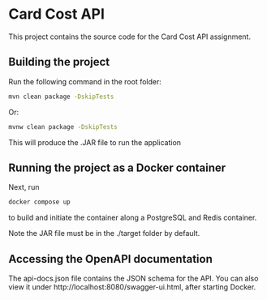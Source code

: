 # Card Cost API

This project contains the source code for the Card Cost API assignment.

## Building the project

Run the following command in the root folder:

```sh
mvn clean package -DskipTests
```

Or:

```sh
mvnw clean package -DskipTests
```

This will produce the .JAR file to run the application

## Running the project as a Docker container

Next, run

```sh
docker compose up
```

to build and initiate the container along a PostgreSQL and Redis container.

Note the JAR file must be in the ./target folder by default.

## Accessing the OpenAPI documentation

The api-docs.json file contains the JSON schema for the API. You can also view it under http://localhost:8080/swagger-ui.html, after starting Docker.

